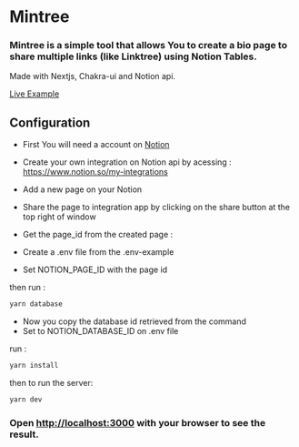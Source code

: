 # Mintree

### Mintree is a simple tool that allows You to create a bio page to share multiple links (like Linktree) using Notion Tables. 
Made with Nextjs, Chakra-ui and Notion api.

[Live Example](https://mintreeapp.vercel.app/)

## Configuration
- First You will need a account on [Notion](https://www.notion.so/)
- Create your own integration on Notion api by acessing : https://www.notion.so/my-integrations
- Add a new page on your Notion
- Share the page to integration app by clicking on the share button at the top right of window
- Get the page_id from the created page :

- Create a .env file from the .env-example
- Set NOTION_PAGE_ID with the page id

then run :
```bash
yarn database
```

- Now you copy the database id retrieved from the command
- Set to NOTION_DATABASE_ID on .env file

run :
```bash
yarn install
```
then to run the server:
```bash
yarn dev
```

### Open [http://localhost:3000](http://localhost:3000) with your browser to see the result.
